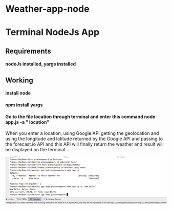 # Weather-app-node
# Terminal NodeJs  App
## Requirements
#### nodeJs installed, yargs installed 
## Working
#### install node
#### npm install yargs
#### Go to the file location through terminal and enter this command node app.js -a " location"
 When you enter a location, using Google API getting the geolocation and using the longitude and latitude returned by the
 Google API and passing to the forecast.io API and this API will finally return the weather and result will be displayed 
 on the terminal...

![Alt text](https://github.com/peropranav/Weather-app-node/blob/master/Screen%20Shot%202017-09-24%20at%208.25.45%20PM.png)
